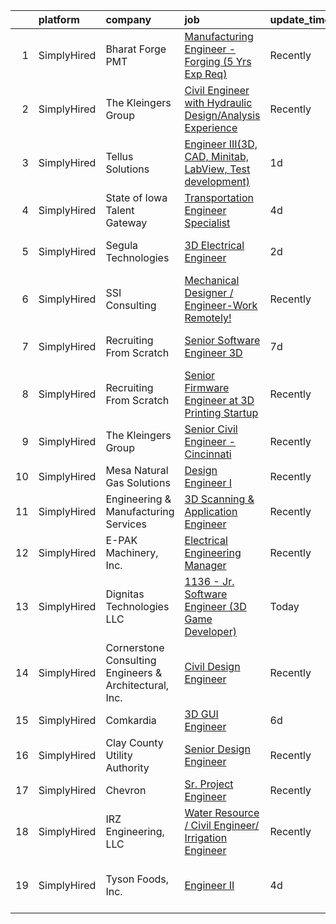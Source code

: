 

|    | platform    | company                                                | job                                                                                                                                                               | update_time   | location                     |
|---:|:------------|:-------------------------------------------------------|:------------------------------------------------------------------------------------------------------------------------------------------------------------------|:--------------|:-----------------------------|
|  1 | SimplyHired | Bharat Forge PMT                                       | [Manufacturing Engineer - Forging (5 Yrs Exp Req)](https://www.simplyhired.com/job/siq4lefIes52CJZvjwDqsL4T_YLA1Zelyy7u1qeQ-T_XsgHlZsCaVQ?q=3d+engineer)          | Recently      | Surgoinsville, TN            |
|  2 | SimplyHired | The Kleingers Group                                    | [Civil Engineer with Hydraulic Design/Analysis Experience](https://www.simplyhired.com/job/a2cTDJ_nuieJiRJ2j2NJnzPuvUv-PiGqVnz4Dp1DcKonbtZF2BGgVA?q=3d+engineer)  | Recently      | West Chester, OH             |
|  3 | SimplyHired | Tellus Solutions                                       | [Engineer III(3D, CAD, Minitab, LabView, Test development)](https://www.simplyhired.com/job/kaam779rO16llYhol_uGj4PmZkqngfqCXF8iPJ1OgP7K1gBFhPjvnQ?q=3d+engineer) | 1d            | Irvine, CA                   |
|  4 | SimplyHired | State of Iowa Talent Gateway                           | [Transportation Engineer Specialist](https://www.simplyhired.com/job/qhThUeDTMM8_AhHcSONfuFgp1uAb_EuqZ_vLvEbns7zd5pP8ZxHl1A?q=3d+engineer)                        | 4d            | Ames, IA                     |
|  5 | SimplyHired | Segula Technologies                                    | [3D Electrical Engineer](https://www.simplyhired.com/job/HNpO0wu6I0Xmf4P0RfGwdUidYqWCqoKrcNuX00SYezDEuNukD_atqA?q=3d+engineer)                                    | 2d            | Little Rock, AR +6 locations |
|  6 | SimplyHired | SSI Consulting                                         | [Mechanical Designer / Engineer-Work Remotely!](https://www.simplyhired.com/job/iHG4oIWcmonvC9sEyOMxT0CMC5ZpSyiVcFXo_DG2zvRulH1oWTJ5BQ?q=3d+engineer)             | Recently      | Remote                       |
|  7 | SimplyHired | Recruiting From Scratch                                | [Senior Software Engineer 3D](https://www.simplyhired.com/job/e0ss5MEkhY-wfsUn7hM1DPv2E6EwemnykEPbVdsfnmqHstQZKhPXFA?q=3d+engineer)                               | 7d            | Mesa, AZ +126 locations      |
|  8 | SimplyHired | Recruiting From Scratch                                | [Senior Firmware Engineer at 3D Printing Startup](https://www.simplyhired.com/job/uIbjpIRkudzBTWx1hjQb1s2DSucdh5-P0TlRaq4oOAMVw9C4yayjKw?q=3d+engineer)           | Recently      | Evanston, IL +126 locations  |
|  9 | SimplyHired | The Kleingers Group                                    | [Senior Civil Engineer - Cincinnati](https://www.simplyhired.com/job/JrOPoxmIyGWnXp5dGi1pShbtQ0vTYggNsnsjh0UNYjcodguSUZDIKw?q=3d+engineer)                        | Recently      | West Chester, OH             |
| 10 | SimplyHired | Mesa Natural Gas Solutions                             | [Design Engineer I](https://www.simplyhired.com/job/LMZdd2fg9nMbIo7v81Oa7hfJJFXrTeye8uxp0z-ltiZAqZdGrhJeqA?q=3d+engineer)                                         | Recently      | Evansville, WY               |
| 11 | SimplyHired | Engineering & Manufacturing Services                   | [3D Scanning & Application Engineer](https://www.simplyhired.com/job/mX1i2UXVLt18N7Y5iPv725cmqlveaQMIWpB4ocGChoUwMFRjpcEBsQ?q=3d+engineer)                        | Recently      | Tampa, FL                    |
| 12 | SimplyHired | E-PAK Machinery, Inc.                                  | [Electrical Engineering Manager](https://www.simplyhired.com/job/SQnzSPxEnCmiE_dyS7Xie4nrvKO1_9VI5nANnykFaDY-48CU3H3_qg?q=3d+engineer)                            | Recently      | La Porte, IN                 |
| 13 | SimplyHired | Dignitas Technologies LLC                              | [1136 - Jr. Software Engineer (3D Game Developer)](https://www.simplyhired.com/job/IhQ3sywvFIBy3I8Ou1CzEa6jWW2TKwWaHEpmH3aKliV3Rh9pEPNnLA?q=3d+engineer)          | Today         | Orlando, FL                  |
| 14 | SimplyHired | Cornerstone Consulting Engineers & Architectural, Inc. | [Civil Design Engineer](https://www.simplyhired.com/job/ccG7VsJIO12l84Sd7KkrZ4yaIb86NnFGOzLMHRWqyQIrjy5lEdHO_A?q=3d+engineer)                                     | Recently      | Allentown, PA                |
| 15 | SimplyHired | Comkardia                                              | [3D GUI Engineer](https://www.simplyhired.com/job/Hgfx0WbKs7flmlCFI-9NjOFFb42d0sn9EYmt9eceXDL-WVNDM6gSKQ?q=3d+engineer)                                           | 6d            | Remote                       |
| 16 | SimplyHired | Clay County Utility Authority                          | [Senior Design Engineer](https://www.simplyhired.com/job/ZxuGfO5EKkN5fm9D2AyzRGjsKYOcA7pHhE_6WTyQcx8WER_CAZU1Iw?q=3d+engineer)                                    | Recently      | Middleburg, FL               |
| 17 | SimplyHired | Chevron                                                | [Sr. Project Engineer](https://www.simplyhired.com/job/z0Nn-yf7xmU1TcL1blfVtB6lw533XF0Ifn1qdGMRCMu8MqcQjWmaHQ?q=3d+engineer)                                      | Recently      | Ames, IA                     |
| 18 | SimplyHired | IRZ Engineering, LLC                                   | [Water Resource / Civil Engineer/ Irrigation Engineer](https://www.simplyhired.com/job/FcTuS3m3GeTmUQTwq2lFy9_Vv5X2twVeAoUzMK0vlHkC9yfBzQs4sQ?q=3d+engineer)      | Recently      | Hermiston, OR                |
| 19 | SimplyHired | Tyson Foods, Inc.                                      | [Engineer II](https://www.simplyhired.com/job/ZH0X06jAU_5fezlWteYaPXryPFn1qNMu7uINgfZK3L9_Yna4UYHkFw?q=3d+engineer)                                               | 4d            | Dakota Dunes, SD +1 location |